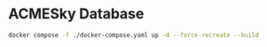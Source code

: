 # ACMESky Database

```sh
docker compose -f ./docker-compose.yaml up -d --force-recreate --build
```
